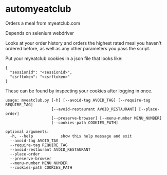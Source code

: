 # automyeatclub
Orders a meal from myeatclub.com

Depends on selenium webdriver

Looks at your order history and orders the highest rated meal you haven't ordered before, as well as any other parameters you pass the script.

Put your myeatclub cookies in a json file that looks like:
```
{
  "sessionid": "<sessionid>",
  "csrftoken": "<csrftoken>"
}
```
These can be found by inspecting your cookies after logging in once.

```
usage: myeatclub.py [-h] [--avoid-tag AVOID_TAG] [--require-tag REQUIRE_TAG]
                    [--avoid-restaurant AVOID_RESTAURANT] [--place-order]
                    [--preserve-browser] [--menu-number MENU_NUMBER]
                    [--cookies-path COOKIES_PATH]

optional arguments:
  -h, --help            show this help message and exit
  --avoid-tag AVOID_TAG
  --require-tag REQUIRE_TAG
  --avoid-restaurant AVOID_RESTAURANT
  --place-order
  --preserve-browser
  --menu-number MENU_NUMBER
  --cookies-path COOKIES_PATH
```
